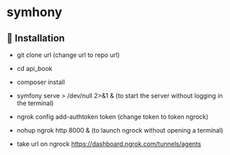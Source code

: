 # symhony

## 📝 Installation  

- git clone url (change url to repo url)
- cd api_book
- composer install
- symfony serve > /dev/null 2>&1 &  (to start the server without logging in the terminal)
- ngrok config add-authtoken token (change token to token ngrock)
- nohup ngrok http 8000 & (to launch ngrock without opening a terminal)

- take url on ngrock https://dashboard.ngrok.com/tunnels/agents
